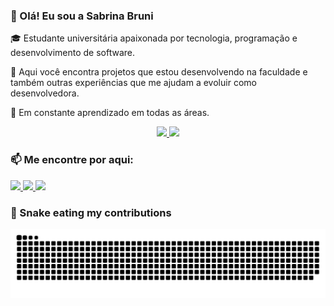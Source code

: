 ### 👋 Olá! Eu sou a Sabrina Bruni

🎓 Estudante universitária apaixonada por tecnologia, programação e desenvolvimento de software.

🔧 Aqui você encontra projetos que estou desenvolvendo na faculdade e também outras experiências que me ajudam a evoluir como desenvolvedora.

🚀 Em constante aprendizado em todas as áreas.

<div align="center">
  <a href="https://github.com/SabrinaBruni28">
    <img height="160em" src="https://github-readme-stats.vercel.app/api?username=SabrinaBruni28&show_icons=true&theme=tokyonight&include_all_commits=true&count_private=true"/>
    <img height="160em" src="https://github-readme-stats.vercel.app/api/top-langs/?username=SabrinaBruni28&layout=compact&langs_count=10&theme=tokyonight"/>
  </a>
</div>

### 📫 Me encontre por aqui:

<div>
  <a href="https://instagram.com/sabrinabruni" target="_blank">
    <img src="https://img.shields.io/badge/-Instagram-%23E4405F?style=for-the-badge&logo=instagram&logoColor=white">
  </a>
  <a href="mailto:sabrinabruni28@gmail.com">
    <img src="https://img.shields.io/badge/-Gmail-%23333?style=for-the-badge&logo=gmail&logoColor=white">
  </a>
  <a href="https://www.linkedin.com/in/sabrina-bruni-712aa3233/" target="_blank">
    <img src="https://img.shields.io/badge/-LinkedIn-%230077B5?style=for-the-badge&logo=linkedin&logoColor=white">
  </a> 
</div>

### 🐍 Snake eating my contributions

![Snake animation](github-contribution-grid-snake.svg)

